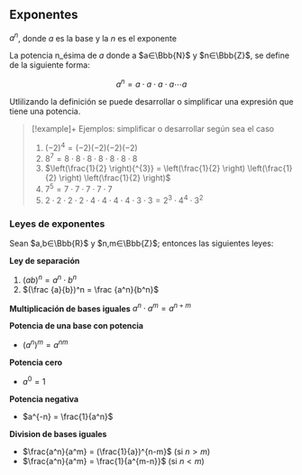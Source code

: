 ## Exponentes

$a^n$, donde $a$ es la base y la $n$ es  el exponente

La potencia n_ésima de $a$ donde a $a∈\Bbb{N}$ y $n∈\Bbb{Z}$, se define de la siguiente forma:

$$a^{n} = a⋅a⋅a⋅a\cdots a \tag{n veces}$$


Utlilizando la definición se puede desarrollar o simplificar una expresión que tiene una potencia.

> [!example]+  Ejemplos: simplificar o desarrollar según sea el caso
> 
> 1. $(−2)^{4}=(−2)(−2)(−2)(−2)$
> 2. $8^{7} = 8⋅8⋅8⋅8⋅8⋅8⋅8$
> 3. $\left(\frac{1}{2} \right){^{3}} = \left(\frac{1}{2} \right) \left(\frac{1}{2} \right) \left(\frac{1}{2} \right)$
> 4. $7^{5} = 7⋅7⋅7⋅7⋅7$
> 5. $2⋅2⋅2⋅2⋅4⋅4⋅4⋅4⋅3⋅3 = 2^{3}⋅4^{4}⋅3^{2}$

### Leyes de exponentes

Sean $a,b∈\Bbb{R}$ y $n,m∈\Bbb{Z}$; entonces las siguientes leyes:

**Ley de separación** 
1. $(ab)^n = a^n ⋅ b^n$
2. $(\frac {a}{b})^n = \frac {a^n}{b^n}$

**Multiplicación de bases iguales** $a^n ⋅ a^m = a^{n+m}$

**Potencia de una base con potencia**

-   $(a^n)^m = a^{nm}$

**Potencia cero**

-   $a^0=1$

**Potencia negativa**

-   $a^{-n} = \frac{1}{a^n}$

**Division de bases iguales**

-   $\frac{a^n}{a^m} = (\frac{1}{a})^{n-m}$ (si $n>m$)
-   $\frac{a^n}{a^m} = \frac{1}{a^{m-n}}$ (si $n<m$)


<!-- https://drive.google.com/file/d/1iWAHh4FTUesBoYOq3ZN-C5ifV84A7obI/view -->